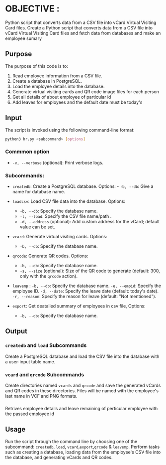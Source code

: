 # OBJECTIVE :
 Python script that converts data from a CSV file into vCard Virtual Visiting Card files. 
 Create a Python script that converts data from a CSV file into vCard Virtual Visiting Card files and fetch data from databases and make an employee sumary

## Purpose

The purpose of this code is to:

1. Read employee information from a CSV file.
2. Create a database in PostgreSQL.
3. Load the employee details into the database.
4. Generate virtual visiting cards and QR code image files for each person
5. Get all details of about employee of particular id 
6. Add leaves for employees and the default date must be today's

## Input

The script is invoked using the following command-line format:

```bash
python3 hr.py <subcommand> [options]
```
### Commmon option

- `-v, --verbose` (optional): Print verbose logs.

### Subcommands:

- `createdb`: Create a PostgreSQL database.
    Options:
        - `-b, --db`: Give a name for database name.

- `loadcsv`: Load CSV file data into the database.
    Options:
   
    - `-b, --db`: Specify the database name.
    - `-l, --load`: Specify the CSV file name/path .
    - `-d, --address` (optional): Add custom address for the vCard; default value can be set.


- `vcard`: Generate virtual visiting cards.
    Options:

    - `-b, --db`: Specify the database name.

- `qrcode`: Generate QR codes.
    Options:

    - `-b, --db`: Specify the database name.
    - `-s, --size` (optional): Size of the QR code to generate (default: 300, only with the `qrcode` action).

- `leavemp` : 
    `-b, --db`: Specify the database name.
    `-e, --empid`: Specify the employee ID.
    `-d, --date`: Specify the leave date (default: today's date).
    `-r, --reason`: Specify the reason for leave (default: "Not mentioned").


- `export`: Get deatailed summary of employees in csv file,
    Options:

    - `-b, --db`: Specify the database name.
    


## Output

### `createdb` and `load` Subcommands

Create a PostgreSQL database and load the CSV file into the database with a user-input table name.

### `vcard` and `qrcode` Subcommands

Create directories named `vcards` and `qrcode` and save the generated vCards and QR codes in these directories. Files will be named with the employee's last name in VCF and PNG formats.


### 

Retrives employee details and leave remaining of perticular employee with the passed employee id

## Usage

Run the script through the command line by choosing one of the subcommand: `createdb`, `load`, `vcard`,`export`,`qrcode` & `leavemp`. Perform tasks such as creating a database, loading data from the employee's CSV file into the database, and generating vCards and QR codes.




